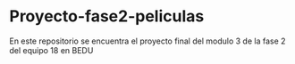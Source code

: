 # Proyecto-fase2-peliculas
En este repositorio se encuentra el proyecto final del modulo 3 de la fase 2 del equipo 18 en BEDU
